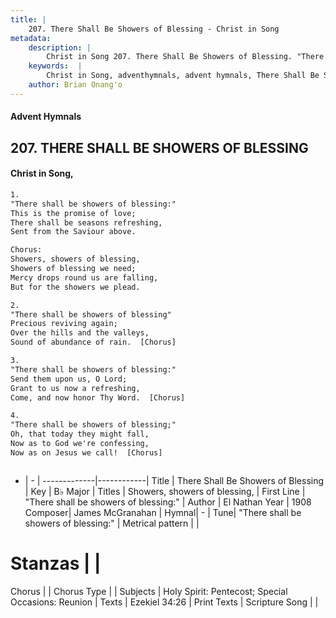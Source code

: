 ```yaml
---
title: |
    207. There Shall Be Showers of Blessing - Christ in Song
metadata:
    description: |
        Christ in Song 207. There Shall Be Showers of Blessing. "There shall be showers of blessing:" This is the promise of love; There shall be seasons refreshing, Sent from the Saviour above. Chorus: Showers, showers of blessing, Showers of blessing we need; Mercy drops round us are falling, But for the showers we plead.
    keywords:  |
        Christ in Song, adventhymnals, advent hymnals, There Shall Be Showers of Blessing, "There shall be showers of blessing:". Showers, showers of blessing,
    author: Brian Onang'o
---
```


#### Advent Hymnals
## 207. THERE SHALL BE SHOWERS OF BLESSING
####  Christ in Song,

```txt
1.
"There shall be showers of blessing:"
This is the promise of love;
There shall be seasons refreshing,
Sent from the Saviour above.

Chorus:
Showers, showers of blessing,
Showers of blessing we need;
Mercy drops round us are falling,
But for the showers we plead.

2.
"There shall be showers of blessing"
Precious reviving again;
Over the hills and the valleys,
Sound of abundance of rain.  [Chorus]

3.
"There shall be showers of blessing:"
Send them upon us, O Lord;
Grant to us now a refreshing,
Come, and now honor Thy Word.  [Chorus]

4.
"There shall be showers of blessing;"
Oh, that today they might fall,
Now as to God we're confessing,
Now as on Jesus we call!  [Chorus]



```

- |   -  |
-------------|------------|
Title | There Shall Be Showers of Blessing |
Key | B♭ Major |
Titles | Showers, showers of blessing, |
First Line | "There shall be showers of blessing:" |
Author | El Nathan
Year | 1908
Composer| James McGranahan |
Hymnal|  - |
Tune| "There shall be showers of blessing:" |
Metrical pattern | |
# Stanzas |  |
Chorus |  |
Chorus Type |  |
Subjects | Holy Spirit: Pentecost; Special Occasions: Reunion |
Texts | Ezekiel 34:26 |
Print Texts | 
Scripture Song |  |
    
